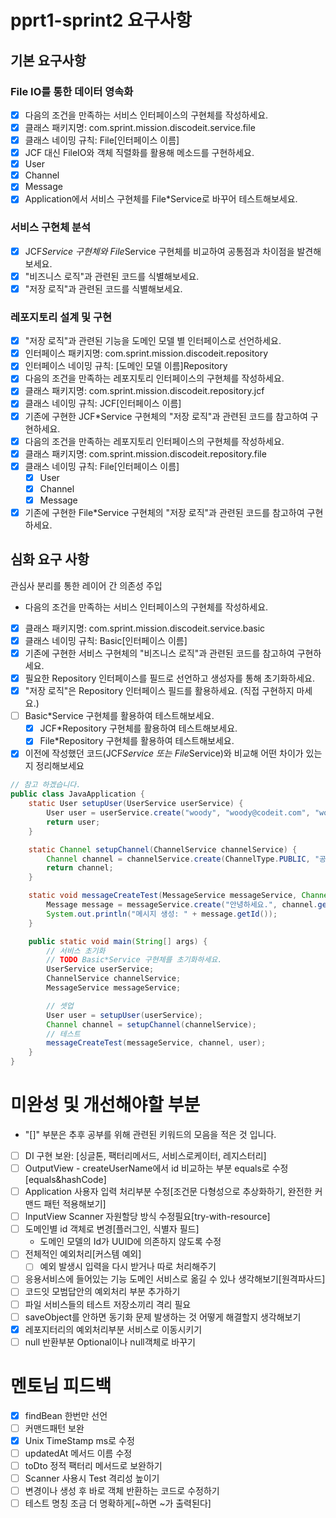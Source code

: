# pprt1-sprint2 요구사항

## 기본 요구사항

### File IO를 통한 데이터 영속화

- [x]  다음의 조건을 만족하는 서비스 인터페이스의 구현체를 작성하세요.
- [x]  클래스 패키지명: com.sprint.mission.discodeit.service.file
- [x]  클래스 네이밍 규칙: File[인터페이스 이름]
- [x]  JCF 대신 FileIO와 객체 직렬화를 활용해 메소드를 구현하세요.
  - [x] User
  - [x] Channel
  - [x] Message
- [x]  Application에서 서비스 구현체를 File*Service로 바꾸어 테스트해보세요.

### 서비스 구현체 분석

- [x] JCF*Service 구현체와 File*Service 구현체를 비교하여 공통점과 차이점을 발견해보세요.
- [x] "비즈니스 로직"과 관련된 코드를 식별해보세요.
- [x] "저장 로직"과 관련된 코드를 식별해보세요.

### 레포지토리 설계 및 구현

- [x] "저장 로직"과 관련된 기능을 도메인 모델 별 인터페이스로 선언하세요.
- [x] 인터페이스 패키지명: com.sprint.mission.discodeit.repository
- [x] 인터페이스 네이밍 규칙: [도메인 모델 이름]Repository
- [x] 다음의 조건을 만족하는 레포지토리 인터페이스의 구현체를 작성하세요.
- [x] 클래스 패키지명: com.sprint.mission.discodeit.repository.jcf
- [x] 클래스 네이밍 규칙: JCF[인터페이스 이름]
- [x] 기존에 구현한 JCF*Service 구현체의 "저장 로직"과 관련된 코드를 참고하여 구현하세요.
- [x] 다음의 조건을 만족하는 레포지토리 인터페이스의 구현체를 작성하세요.
- [x] 클래스 패키지명: com.sprint.mission.discodeit.repository.file
- [x] 클래스 네이밍 규칙: File[인터페이스 이름]
  - [x] User
  - [x] Channel
  - [x] Message
- [x] 기존에 구현한 File*Service 구현체의 "저장 로직"과 관련된 코드를 참고하여 구현하세요.

## 심화 요구 사항

관심사 분리를 통한 레이어 간 의존성 주입

- 다음의 조건을 만족하는 서비스 인터페이스의 구현체를 작성하세요.
- [x] 클래스 패키지명: com.sprint.mission.discodeit.service.basic
- [x] 클래스 네이밍 규칙: Basic[인터페이스 이름]
- [x] 기존에 구현한 서비스 구현체의 "비즈니스 로직"과 관련된 코드를 참고하여 구현하세요.
- [x] 필요한 Repository 인터페이스를 필드로 선언하고 생성자를 통해 초기화하세요.
- [x] "저장 로직"은 Repository 인터페이스 필드를 활용하세요. (직접 구현하지 마세요.)
- [ ] Basic*Service 구현체를 활용하여 테스트해보세요.
  - [x] JCF*Repository 구현체를 활용하여 테스트해보세요.
  - [x] File*Repository 구현체를 활용하여 테스트해보세요.
- [x] 이전에 작성했던 코드(JCF*Service 또는 File*Service)와 비교해 어떤 차이가 있는지 정리해보세요
~~~java
// 참고 하겠습니다.
public class JavaApplication {
    static User setupUser(UserService userService) {
        User user = userService.create("woody", "woody@codeit.com", "woody1234");
        return user;
    }

    static Channel setupChannel(ChannelService channelService) {
        Channel channel = channelService.create(ChannelType.PUBLIC, "공지", "공지 채널입니다.");
        return channel;
    }

    static void messageCreateTest(MessageService messageService, Channel channel, User author) {
        Message message = messageService.create("안녕하세요.", channel.getId(), author.getId());
        System.out.println("메시지 생성: " + message.getId());
    }

    public static void main(String[] args) {
        // 서비스 초기화
        // TODO Basic*Service 구현체를 초기화하세요.
        UserService userService;
        ChannelService channelService;
        MessageService messageService;

        // 셋업
        User user = setupUser(userService);
        Channel channel = setupChannel(channelService);
        // 테스트
        messageCreateTest(messageService, channel, user);
    }
}
~~~

# 미완성 및 개선해야할 부분

- "[]" 부분은 추후 공부를 위해 관련된 키워드의 모음을 적은 것 입니다.
- [ ] DI 구현 보완: [싱글톤, 팩터리메서드, 서비스로케이터, 레지스터리]
- [ ] OutputView - createUserName에서 id 비교하는 부분 equals로 수정[equals&hashCode]
- [ ] Application 사용자 입력 처리부분 수정[조건문 다형성으로 추상화하기, 완전한 커맨드 패턴 적용해보기]
- [ ] InputView Scanner 자원할당 방식 수정필요[try-with-resource]
- [ ] 도메인별 id 객체로 변경[플러그인, 식별자 필드]
    - 도메인 모델의 Id가 UUID에 의존하지 않도록 수정
- [ ] 전체적인 예외처리[커스템 예외]
    - [ ] 예외 발생시 입력을 다시 받거나 따로 처리해주기
- [ ] 응용서비스에 들어있는 기능 도메인 서비스로 옮길 수 있나 생각해보기[원격파사드]
- [ ] 코드잇 모범답안의 예외처리 부분 추가하기
- [ ] 파일 서비스들의 테스트 저장소끼리 격리 필요
- [ ] saveObject를 안하면 동기화 문제 발생하는 것 어떻게 해결할지 생각해보기
- [x] 레포지터리의 예외처리부분 서비스로 이동시키기
- [ ] null 반환부분 Optional이나 null객체로 바꾸기

# 멘토님 피드백
- [x] findBean 한번만 선언
- [ ] 커맨드패턴 보완
- [x] Unix TimeStamp ms로 수정
- [ ] updatedAt 메서드 이름 수정
- [ ] toDto 정적 팩터리 메서드로 보완하기
- [ ] Scanner 사용시 Test 격리성 높이기
- [ ] 변경이나 생성 후 바로 객체 반환하는 코드로 수정하기
- [ ] 테스트 명칭 조금 더 명확하게[~하면 ~가 출력된다]